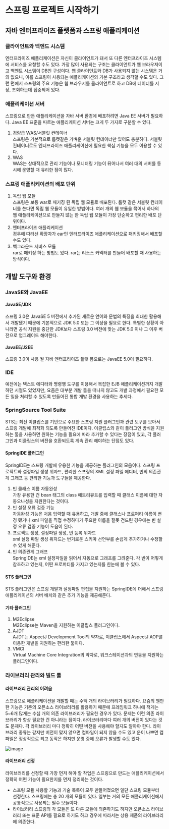 # 스프링 프로젝트 시작하기

## 자바 엔터프라이즈 플랫폼과 스프링 애플리케이션

### 클라이언트와 백엔드 시스템

엔터프라이즈 애플리케이션은 자신이 클라이언트가 돼서 또 다른 엔터프라이즈 시스템에 서비스를 요청할 수도 있다. 가장 많이 사용되는 구조는 클라이언트가 웹 브라우저이고 백엔트 시스템이 DB인 구성이다. 웹 클라이언트와 DB가 사용되지 않는 시스템은 거의 없으니, 이를 스프링이 사용되는 애플리케이션의 기본 구조라고 생각할 수도 있다. 그런 면에서 스프링의 주요 기능은 웹 브라우저를 클라이언트로 하고 DB에 데이터를 저장, 조회하는데 집중되어 있다.

### 애플리케이션 서버

스프링으로 만든 애플리케이션을 자바 서버 환경에 배포하려면 Java EE 서버가 필요하다. Java EE 표준을 따르는 애플리케이션 서버는 크게 두 가지로 구분할 수 있다.

1. 경량급 WAS/서블릿 컨테이너<br>
스프링은 기본적으로 톰캣같은 가벼운 서블릿 컨테이너만 있어도 충분하다. 서블릿 컨테이너로도 엔터프라이즈 애플리케이션에 필요한 핵심 기능을 모두 이용할 수 있다.
2. WAS<br>
WAS는 상대적으로 관리 기능이나 모니터링 기능이 뒤어나서 여러 대의 서버를 동시에 운영할 때 유리한 점이 많다. 

### 스프링 애플리케이션의 배포 단위

1. 독립 웹 모듈<br>
스프링은 보통 war로 패키징 된 독립 웹 모듈로 배포된다. 톰캣 같은 서블릿 컨테이너를 쓴다면 독립 웹 모듈이 유일한 방법이다. 여러 개의 웹 보듈을 묶어서 하나의 웹 애플리케이션으로 만들지 않는 한 독립 웹 모듈이 가장 단순하고 편리한 배포 단위이다.
2. 엔터프라이즈 애플리케이션<br>
경우에 따라선 확장자가 ear인 엔터프라이즈 애플리케이션으로 패키징해서 배포할 수도 있다. 
3. 백그라운드 서비스 모듈<br>
rar로 패키징 하는 방법도 있다. rar는 리소스 커넥터를 만들어 배포할 때 사용하는 방식이다.

## 개발 도구와 환경

### JavaSE와 JavaEE

#### JavaSE/JDK

스프링 3.0은 JavaSE 5 버전에서 추가된 새로운 언어와 문법의 특징을 최대한 활용해서 개발됐기 때문에 기본적으로 JDK 5.0 또는 그 이상을 필요로 한다. 특별한 상황이 아니라면 공식 지원을 중단한 JDK보다 스프링 3.0 버전에 맞는 JDK 5.0 이나 그 이후 버전으로 업그레이드 해야한다.

#### JavaEE/J2EE

스프링 3.0이 사용 될 자바 엔터프리이즈 플랫 폼으로는 JavaEE 5.0이 필요하다. 

### IDE

예전에는 텍스트 에디터와 명령행 도구를 이용해서 복잡한 EJB 애플리케이션까지 개발하던 시절도 있었지만, 요즘은 대부분 개발 툴을 떠나지 않고도 개발 과정에서 필요한 모든 일을 처리할 수 있도록 만들어진 통합 개발 환경을 사용하는 추세다.

### SpringSource Tool Suite

STS는 최신 이클립스를 기반으로 주요한 스프링 지원 플러그인과 관련 도구를 모아서 스프링 개발에 최적화 되도록 만들어진 IDE이다. 이클립스와 같이 플러그인 방식을 지원하는 툴을 사용하면 원하는 기능을 필요에 따라 추가할 수 있다는 장점이 있고, 각 플러그인과 이클립스의 버전을 호환되도록 계속 관리 해야하는 단점도 있다.

#### SpringIDE 플러그인

SpringIDE는 스프링 개발에 유용한 기능을 제공하는 플러그인의 모음이다. 스프링 프로젝트와 설정파일 생성 위자드, 편리한 스프링의 XML 설정 파일 에디터, 빈의 의존관계 그래프 등 편리한 기능과 도구들을 제공한다.

1. 빈 클래스 이름 자동완성<br>
가장 유용한 건 bean 태그의 class 애트리뷰트를 입력할 때 클래스 이름에 대한 자동오나성을 지원한다는 것이다.
2. 빈 설정 오류 검증 기능<br>
자동완성 기능은 처음 입력할 때 유용하고, 개발 중에 클래스나 프로퍼티 이름이 변경 됐거나 xml 파일을 직접 수정하다가 주요한 이름을 잘못 건드린 경우에는 빈 설정 오류 검증 기능이 도움이 된다.
3. 프로젝트 생성, 설정파일 생성, 빈 등록 위자드<br>
xml 설정 파일 생성 위자드는 번거로운 스키마 선언부를 손쉽게 추가하거나 수정할 수 있게 해준다.
4. 빈 의존관계 그래프<br>
SpringIDE는 xml 설정파일을 읽어서 자동으로 그래프를 그려준다. 각 빈이 어떻게 참조하고 있는지, 어떤 프로퍼티를 가지고 있는지를 한눈에 볼 수 있다.

#### STS 플러그인
STS 플러그인은 스프링 개발과 설정파일 편집을 지원하는 SpringIDE에 더해서 스프링 애플리케이션의 서버 배치와 같은 추가 기능을 제공해준다. 

#### 기타 플러그인

1. M2Eclipse<br>
M2Eclipse는 Maven을 지원하는 이클립스 플러그인이다.
2. AJDT<br>
AJDT는 AspectJ Development Tool의 약자로, 이클립스에서 AspectJ AOP를 이용한 개발을 지원하는 편리한 툴이다. 
3. VMCI<br>
Virtual Machine Core Integration의 약자로, 워크스테이션과의 연동을 지원하는 플러그인이다.

### 라이브러리 관리와 빌드 툴

#### 라이브러리 관리의 어려움

스프링으로 애플리케이션을 개발할 때는 수백 개의 라이브러리가 필요하다. 요즘의 웬만한 기능은 기존의 오픈소스 라이브러리를 활용하기 때문에 프레임워크 하나에 적게는 5~6개 많게는 수십 개의 의존 라이브러리가 필요한 경우가 있다. 문제는 이런 의존 라이브러리가 항상 필요한 건 아니라는 점이다. 라이브러리마다 여러 개의 버전이 있다는 것도 문제다. 각 라이브러리 마다 정확히 어떤 버전을 사용해야 할지도 알아야 한다. 라이브러리 종류는 같지만 버전이 맞지 않으면 컴파일이 되지 않을 수도 있고 운이 나쁘면 컴파일은 정상적으로 되고 동작은 하지만 운영 중에 오류가 발생할 수도 있다.<br>

![image](https://user-images.githubusercontent.com/37647995/119084789-5cf0fa00-ba3d-11eb-81bc-abe6020e89c1.png)


#### 라이브러리 선정

라이브러리를 선정할 때 가장 먼저 해야 할 작업은 스프링으로 만드는 애플리케이션에서 정확히 어떤 기능이 필요한지를 먼저 정리하는 것이다.

- 스프링 모듈
사용할 기능과 기술 목록이 모두 만들어졌으면 일단 스프링 모듈부터 선정한다. 스프링에는 총 20 개의 모듈이 있다. 일부는 거의 모든 애플리케이션에서 공통적으로 사용되는 필수 모듈이다.
- 라이브러리
스프링의 각 모듈은 또 다른 모듈에 의존하기도 하지만 오픈소스 라이브러리 또는 표준 API를 필요로 하기도 하고 경우에 따라서는 상용 제품의 라이브러리에 의존한다.

